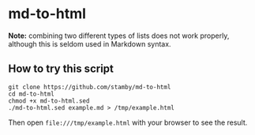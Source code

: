 # md-to-html

**Note:** combining two different types of lists does not work properly, although this is seldom used in Markdown syntax.

## How to try this script

```shell
git clone https://github.com/stamby/md-to-html
cd md-to-html
chmod +x md-to-html.sed
./md-to-html.sed example.md > /tmp/example.html
```

Then open `file:///tmp/example.html` with your browser to see the result.
